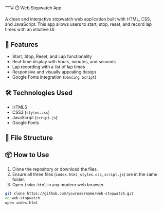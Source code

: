 """# ⏱️ Web Stopwatch App

A clean and interactive stopwatch web application built with HTML, CSS, and JavaScript. This app allows users to start, stop, reset, and record lap times with an intuitive UI.

## 🚀 Features

- Start, Stop, Reset, and Lap functionality
- Real-time display with hours, minutes, and seconds
- Lap recording with a list of lap times
- Responsive and visually appealing design
- Google Fonts integration (`Dancing Script`)

## 🛠️ Technologies Used

- HTML5
- CSS3 (`styles.css`)
- JavaScript (`script.js`)
- Google Fonts

## 📁 File Structure


## 📦 How to Use

1. Clone the repository or download the files.
2. Ensure all three files (`index.html`, `styles.css`, `script.js`) are in the same folder.
3. Open `index.html` in any modern web browser.

```bash
git clone https://github.com/yourusername/web-stopwatch.git
cd web-stopwatch
open index.html
